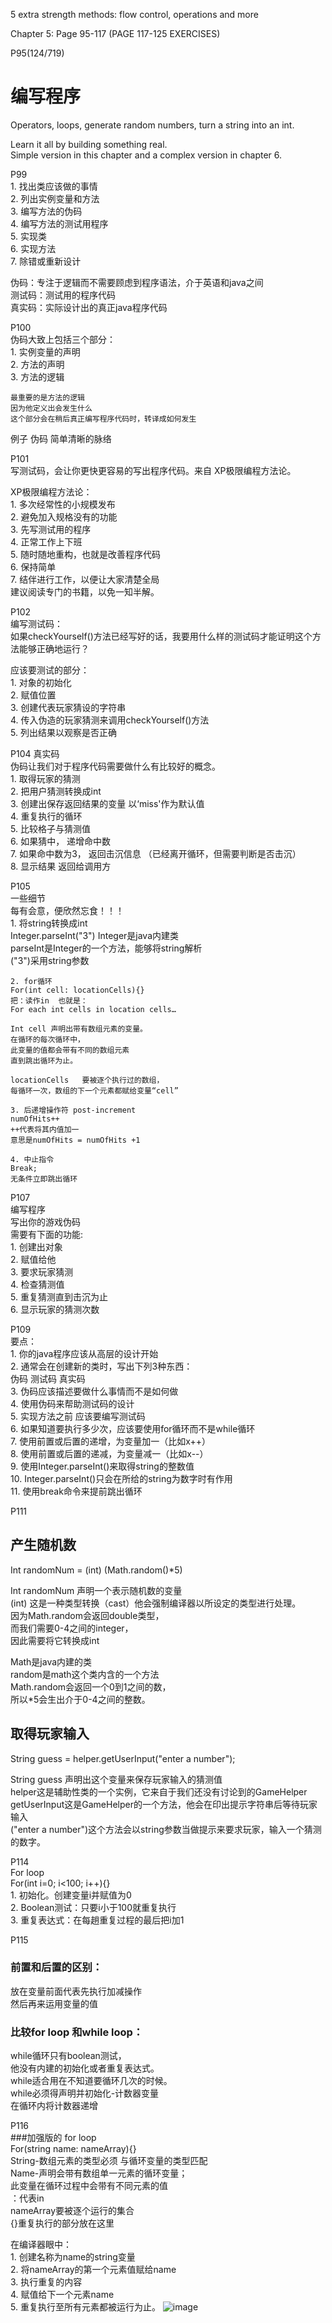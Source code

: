 5 extra strength methods: flow control, operations and more

Chapter 5: Page 95-117
(PAGE 117-125 EXERCISES)

P95(124/719)   
 # 编写程序  
Operators, loops, generate random numbers, turn a string into an int.  

Learn it all by building something real.  
Simple version in this chapter and a complex version in chapter 6.  

P99  
	1. 找出类应该做的事情  
	2. 列出实例变量和方法  
	3. 编写方法的伪码  
	4. 编写方法的测试用程序  
	5. 实现类  
	6. 实现方法  
	7. 除错或重新设计  

伪码：专注于逻辑而不需要顾虑到程序语法，介于英语和java之间  
测试码：测试用的程序代码  
真实码：实际设计出的真正java程序代码  

P100  
伪码大致上包括三个部分：  
	1. 实例变量的声明  
	2. 方法的声明  
	3. 方法的逻辑  
	
	最重要的是方法的逻辑  
	因为他定义出会发生什么  
	这个部分会在稍后真正编写程序代码时，转译成如何发生    
例子 伪码 简单清晰的脉络  

P101  
写测试码，会让你更快更容易的写出程序代码。来自 XP极限编程方法论。   

XP极限编程方法论：    
	1. 多次经常性的小规模发布  
	2. 避免加入规格没有的功能  
	3. 先写测试用的程序  
	4. 正常工作上下班  
	5. 随时随地重构，也就是改善程序代码  
	6. 保持简单  
	7. 结伴进行工作，以便让大家清楚全局  
建议阅读专门的书籍，以免一知半解。  

P102  
编写测试码：  
如果checkYourself()方法已经写好的话，我要用什么样的测试码才能证明这个方法能够正确地运行？  

应该要测试的部分：  
	1. 对象的初始化  
	2. 赋值位置  
	3. 创建代表玩家猜设的字符串  
	4. 传入伪造的玩家猜测来调用checkYourself()方法  
	5. 列出结果以观察是否正确   

P104   真实码  
伪码让我们对于程序代码需要做什么有比较好的概念。  
	1. 取得玩家的猜测  
	2. 把用户猜测转换成int   
	3. 创建出保存返回结果的变量 以‘miss'作为默认值  
	4. 重复执行的循环  
	5. 比较格子与猜测值  
	6. 如果猜中， 递增命中数  
	7. 如果命中数为3， 返回击沉信息  （已经离开循环，但需要判断是否击沉）   
	8. 显示结果 返回给调用方  

P105   
一些细节  
每有会意，便欣然忘食！！！  
	1. 将string转换成int   
	Integer.parseInt("3")
	Integer是java内建类  
	parseInt是Integer的一个方法，能够将string解析  
	("3")采用string参数    
	 
	2. for循环  
	For(int cell: locationCells){}  
	把：读作in  也就是：
	For each int cells in location cells…  
	
	Int cell 声明出带有数组元素的变量。  
	在循环的每次循环中，  
	此变量的值都会带有不同的数组元素  
	直到跳出循环为止。  
	
	locationCells   要被逐个执行过的数组，  
	每循环一次，数组的下一个元素都赋给变量“cell”   
	
	3. 后递增操作符 post-increment  
	numOfHits++  
	++代表将其内值加一  
	意思是numOfHits = numOfHits +1  
	
	4. 中止指令  
	Break;  
	无条件立即跳出循环     
	
	
P107  
编写程序  
写出你的游戏伪码   
需要有下面的功能:  
	1. 创建出对象  
	2. 赋值给他  
	3. 要求玩家猜测  
	4. 检查猜测值  
	5. 重复猜测直到击沉为止  
	6. 显示玩家的猜测次数  
	
P109  
要点：  
	1. 你的java程序应该从高层的设计开始  
	2. 通常会在创建新的类时，写出下列3种东西：  
	伪码 测试码 真实码  
	3. 伪码应该描述要做什么事情而不是如何做  
	4. 使用伪码来帮助测试码的设计  
	5. 实现方法之前 应该要编写测试码  
	6. 如果知道要执行多少次，应该要使用for循环而不是while循环  
	7. 使用前置或后置的递增，为变量加一（比如x++）  
	8. 使用前置或后置的递减，为变量减一（比如x--）    
	9. 使用Integer.parseInt()来取得string的整数值     
	10. Integer.parseInt()只会在所给的string为数字时有作用  
	11. 使用break命令来提前跳出循环     


P111   
 ## 产生随机数   
Int randomNum = (int) (Math.random()*5)  

Int randomNum 声明一个表示随机数的变量  
(int) 这是一种类型转换（cast）他会强制编译器以所设定的类型进行处理。  
因为Math.random会返回double类型，  
而我们需要0-4之间的integer，  
因此需要将它转换成int    

Math是java内建的类  
random是math这个类内含的一个方法  
Math.random会返回一个0到1之间的数，  
所以*5会生出介于0-4之间的整数。  

 ## 取得玩家输入    
String guess = helper.getUserInput("enter a number");    

String guess 声明出这个变量来保存玩家输入的猜测值    
helper这是辅助性类的一个实例，它来自于我们还没有讨论到的GameHelper  
getUserInput这是GameHelper的一个方法，他会在印出提示字符串后等待玩家输入  
("enter a number")这个方法会以string参数当做提示来要求玩家，输入一个猜测的数字。  


P114  
For loop    
For(int i=0; i<100; i++){}    
	1. 初始化。创建变量i并赋值为0  
	2. Boolean测试：只要i小于100就重复执行  
	3. 重复表达式：在每趟重复过程的最后把i加1


P115  
 ### 前置和后置的区别：  
放在变量前面代表先执行加减操作  
然后再来运用变量的值  

 ### 比较for loop 和while loop：  

while循环只有boolean测试，  
他没有内建的初始化或者重复表达式。  
while适合用在不知道要循环几次的时候。  
while必须得声明并初始化-计数器变量  
在循环内将计数器递增    


P116  
 ###加强版的 for loop   
For(string name: nameArray){}   
String-数组元素的类型必须 与循环变量的类型匹配  
Name-声明会带有数组单一元素的循环变量；  
此变量在循环过程中会带有不同元素的值  
：代表in  
nameArray要被逐个运行的集合   
{}重复执行的部分放在这里  

在编译器眼中：  
	1. 创建名称为name的string变量  
	2. 将nameArray的第一个元素值赋给name  
	3. 执行重复的内容  
	4. 赋值给下一个元素name  
	5. 重复执行至所有元素都被运行为止。
![image](https://user-images.githubusercontent.com/88927644/146927918-0b83a41e-f5b5-4512-a201-11dd086a45c7.png)
